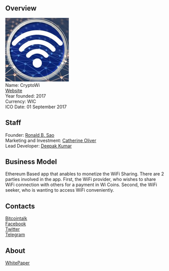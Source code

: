 ## Overview
![ logo](../projects/logo/wic.jpg)  
Name: CryptoWi    
[Website](https://www.cryptowi.com/)  
Year founded: 2017  
Currency: WIC   
ICO Date: 01 September 2017
## Staff 
Founder: [Ronald B. Sao](../people/ronald_sao.md)  
Marketing and Investment: [Catherine Oliver](../people/catherine_oliver.md)  
Lead Developer: [Deepak Kumar](../people/deepak_kumar.md)  
## Business Model
Ethereum Based app that anables to monetize the WiFi Sharing.
There are 2 parties involved in the app. First, the WiFi provider, who wishes to share WiFi connection with others for a payment in Wi Coins.
Second, the WiFi seeker, who is wanting to access WiFi conveniently.
## Contacts
[Bitcointalk](https://bitcointalk.org/index.php?topic=2043933)   
[Facebook](https://www.facebook.com/cryptowi/)   
[Twitter](https://twitter.com/WiC_Crypto)      
[Telegram](https://t.me/joinchat/FLaoRUChXsc2PD_QCBziZQ)  
## About
[WhitePaper](https://docs.wixstatic.com/ugd/4d9d6c_a9a996f86292469383cbd7eb6b34064c.pdf)  
